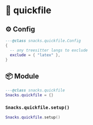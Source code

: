 # 🍿 quickfile

<!-- docgen -->

## ⚙️ Config

```lua
---@class snacks.quickfile.Config
{
  -- any treesitter langs to exclude
  exclude = { "latex" },
}
```

## 📦 Module

```lua
---@class snacks.quickfile
Snacks.quickfile = {}
```

### `Snacks.quickfile.setup()`

```lua
Snacks.quickfile.setup()
```
